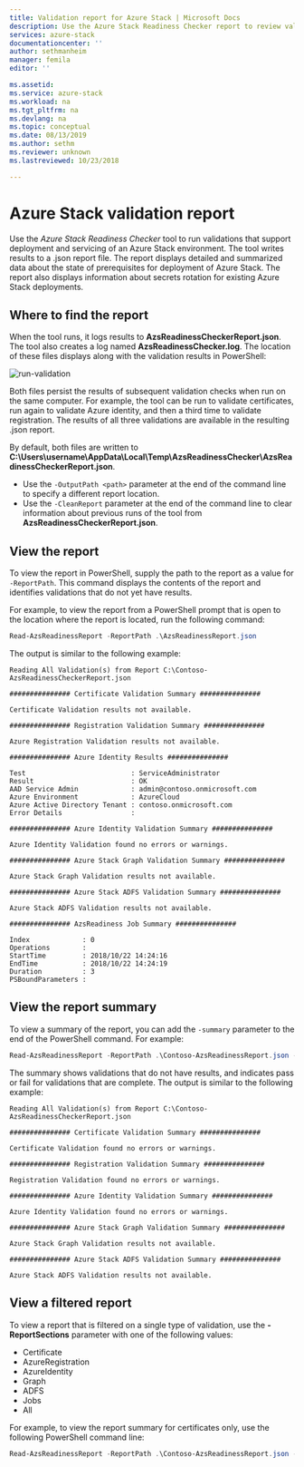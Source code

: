 ```yaml
---
title: Validation report for Azure Stack | Microsoft Docs
description: Use the Azure Stack Readiness Checker report to review validation results.
services: azure-stack
documentationcenter: ''
author: sethmanheim
manager: femila
editor: ''

ms.assetid:
ms.service: azure-stack
ms.workload: na
ms.tgt_pltfrm: na
ms.devlang: na
ms.topic: conceptual
ms.date: 08/13/2019
ms.author: sethm
ms.reviewer: unknown
ms.lastreviewed: 10/23/2018

---
```


# Azure Stack validation report

Use the *Azure Stack Readiness Checker* tool to run validations that support deployment and servicing of an Azure Stack environment. The tool writes results to a .json report file. The report displays detailed and summarized data about the state of prerequisites for deployment of Azure Stack. The report also displays information about secrets rotation for existing Azure Stack deployments.  

## Where to find the report

When the tool runs, it logs results to **AzsReadinessCheckerReport.json**. The tool also creates a log named **AzsReadinessChecker.log**. The location of these files displays along with the validation results in PowerShell:

![run-validation](./media/azure-stack-validation-report/validation.png)

Both files persist the results of subsequent validation checks when run on the same computer. For example, the tool can be run to validate certificates, run again to validate Azure identity, and then a third time to validate registration. The results of all three validations are available in the resulting .json report.  

By default, both files are written to **C:\Users\username\AppData\Local\Temp\AzsReadinessChecker\AzsReadinessCheckerReport.json**.  

- Use the `-OutputPath <path>` parameter at the end of the command line to specify a different report location.
- Use the `-CleanReport` parameter at the end of the command line to clear information about previous runs of the tool from **AzsReadinessCheckerReport.json**.

## View the report

To view the report in PowerShell, supply the path to the report as a value for `-ReportPath`. This command displays the contents of the report and identifies validations that do not yet have results.

For example, to view the report from a PowerShell prompt that is open to the location where the report is located, run the following command:

```powershell
Read-AzsReadinessReport -ReportPath .\AzsReadinessReport.json
```

The output is similar to the following example:

```shell
Reading All Validation(s) from Report C:\Contoso-AzsReadinessCheckerReport.json

############### Certificate Validation Summary ###############

Certificate Validation results not available.

############### Registration Validation Summary ###############

Azure Registration Validation results not available.

############### Azure Identity Results ###############

Test                          : ServiceAdministrator
Result                        : OK
AAD Service Admin             : admin@contoso.onmicrosoft.com
Azure Environment             : AzureCloud
Azure Active Directory Tenant : contoso.onmicrosoft.com
Error Details                 : 

############### Azure Identity Validation Summary ###############

Azure Identity Validation found no errors or warnings.

############### Azure Stack Graph Validation Summary ###############

Azure Stack Graph Validation results not available.

############### Azure Stack ADFS Validation Summary ###############

Azure Stack ADFS Validation results not available.

############### AzsReadiness Job Summary ###############

Index             : 0
Operations        : 
StartTime         : 2018/10/22 14:24:16
EndTime           : 2018/10/22 14:24:19
Duration          : 3
PSBoundParameters :
```

## View the report summary

To view a summary of the report, you can add the `-summary` parameter to the end of the PowerShell command. For example:

```powershell
Read-AzsReadinessReport -ReportPath .\Contoso-AzsReadinessReport.json -summary
```

The summary shows validations that do not have results, and indicates pass or fail for validations that are complete. The output is similar to the following example:

```shell
Reading All Validation(s) from Report C:\Contoso-AzsReadinessCheckerReport.json

############### Certificate Validation Summary ###############

Certificate Validation found no errors or warnings.

############### Registration Validation Summary ###############

Registration Validation found no errors or warnings.

############### Azure Identity Validation Summary ###############

Azure Identity Validation found no errors or warnings.

############### Azure Stack Graph Validation Summary ###############

Azure Stack Graph Validation results not available.

############### Azure Stack ADFS Validation Summary ###############

Azure Stack ADFS Validation results not available.
```

## View a filtered report

To view a report that is filtered on a single type of validation, use the **-ReportSections** parameter with one of the following values:

- Certificate
- AzureRegistration
- AzureIdentity
- Graph
- ADFS
- Jobs
- All  

For example, to view the report summary for certificates only, use the following PowerShell command line:

```powershell
Read-AzsReadinessReport -ReportPath .\Contoso-AzsReadinessReport.json -ReportSections Certificate - Summary
```
